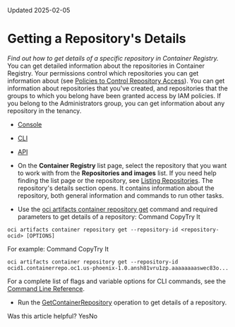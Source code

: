 Updated 2025-02-05
# Getting a Repository's Details
_Find out how to get details of a specific repository in Container Registry._
You can get detailed information about the repositories in Container Registry. 
Your permissions control which repositories you can get information about (see [Policies to Control Repository Access](https://docs.oracle.com/en-us/iaas/Content/Registry/Concepts/registrypolicyrepoaccess.htm#Policies_to_Control_Repository_Access "Find out how to set up policies to control access to repositories in Container Registry, along with some examples of common policies.")). You can get information about repositories that you've created, and repositories that the groups to which you belong have been granted access by IAM policies. If you belong to the Administrators group, you can get information about any repository in the tenancy.
  * [Console](https://docs.oracle.com/en-us/iaas/Content/Registry/Tasks/get-repository.htm)
  * [CLI](https://docs.oracle.com/en-us/iaas/Content/Registry/Tasks/get-repository.htm)
  * [API](https://docs.oracle.com/en-us/iaas/Content/Registry/Tasks/get-repository.htm)


  * On the **Container Registry** list page, select the repository that you want to work with from the **Repositories and images** list. If you need help finding the list page or the repository, see [Listing Repositories](https://docs.oracle.com/en-us/iaas/Content/Registry/Tasks/list-repository.htm#list-repository "Find out how to list the repositories in Container Registry.").
The repository's details section opens. It contains information about the repository, both general information and commands to run other tasks.
  * Use the [oci artifacts container repository get](https://docs.oracle.com/iaas/tools/oci-cli/latest/oci_cli_docs/cmdref/artifacts/container/repository/get.html) command and required parameters to get details of a repository:
Command
CopyTry It
```
oci artifacts container repository get --repository-id <repository-ocid> [OPTIONS]
```

For example:
Command
CopyTry It
```
oci artifacts container repository get --repository-id ocid1.containerrepo.oc1.us-phoenix-1.0.ansh81vru1zp.aaaaaaaaswec83o...
```

For a complete list of flags and variable options for CLI commands, see the [Command Line Reference](https://docs.oracle.com/iaas/tools/oci-cli/latest/oci_cli_docs/index.html).
  * Run the [GetContainerRepository](https://docs.oracle.com/iaas/api/#/en/registry/latest/ContainerRepository/GetContainerRepository) operation to get details of a repository.


Was this article helpful?
YesNo

